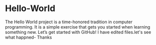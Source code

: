 # Hello-World
The Hello World project is a time-honored tradition in computer programming. It is a simple exercise that gets you started when learning something new. Let’s get started with GitHub!
I have edited files.let's see what happned- Thanks
